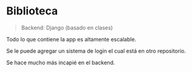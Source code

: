 # Biblioteca

> Backend: Django (basado en clases)

Todo lo que contiene la app es altamente escalable. 

Se le puede agregar un sistema de login el cual está en otro repositorio. 

Se hace mucho más incapié en el backend.
